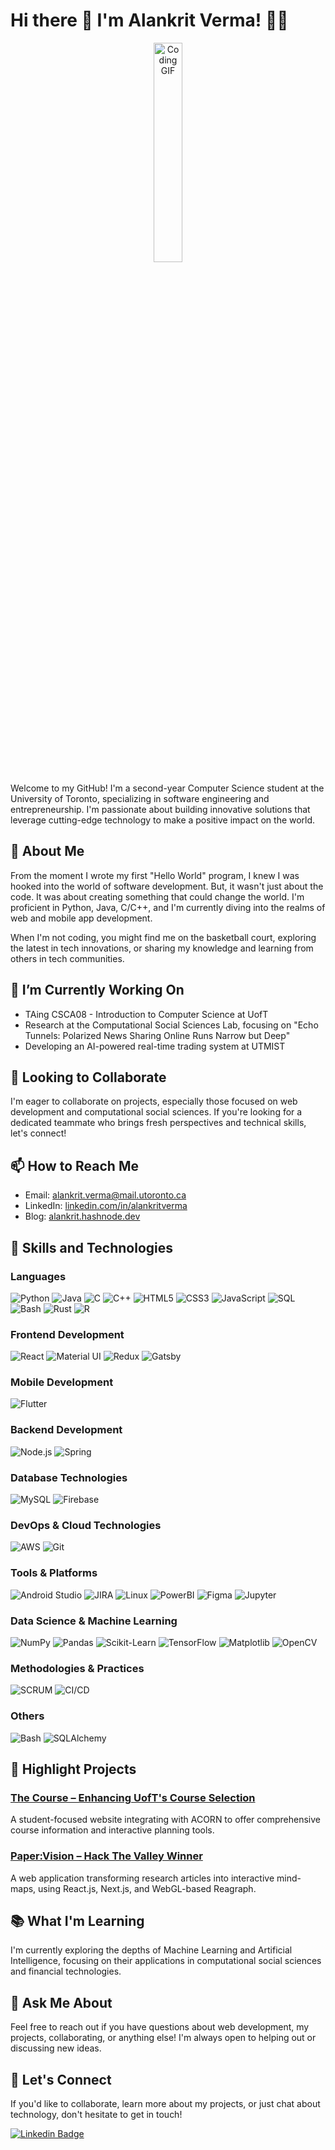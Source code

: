 # Hi there 👋 I'm Alankrit Verma! 👨‍💻

<p align="center">
  <img src="https://media.giphy.com/media/Cmr1OMJ2FN0B2/giphy.gif" alt="Coding GIF" width="30%">
</p>

Welcome to my GitHub! I'm a second-year Computer Science student at the University of Toronto, specializing in software engineering and entrepreneurship. I'm passionate about building innovative solutions that leverage cutting-edge technology to make a positive impact on the world. 

## 👀 About Me

From the moment I wrote my first "Hello World" program, I knew I was hooked into the world of software development. But, it wasn't just about the code. It was about creating something that could change the world. I'm proficient in Python, Java, C/C++, and I'm currently diving into the realms of web and mobile app development. 

When I'm not coding, you might find me on the basketball court, exploring the latest in tech innovations, or sharing my knowledge and learning from others in tech communities.

## 🌱 I’m Currently Working On

- TAing CSCA08 - Introduction to Computer Science at UofT
- Research at the Computational Social Sciences Lab, focusing on "Echo Tunnels: Polarized News Sharing Online Runs Narrow but Deep"
- Developing an AI-powered real-time trading system at UTMIST

## 💞️ Looking to Collaborate

I'm eager to collaborate on projects, especially those focused on web development and computational social sciences. If you're looking for a dedicated teammate who brings fresh perspectives and technical skills, let's connect!

## 📫 How to Reach Me

- Email: alankrit.verma@mail.utoronto.ca
- LinkedIn: [linkedin.com/in/alankritverma](https://linkedin.com/in/alankritverma)
- Blog: [alankrit.hashnode.dev](https://alankrit.hashnode.dev/)

## 🚀 Skills and Technologies

### Languages
![Python](https://img.shields.io/badge/-Python-3776AB?style=for-the-badge&logo=python&logoColor=white)
![Java](https://img.shields.io/badge/-Java-007396?style=for-the-badge&logo=java&logoColor=white)
![C](https://img.shields.io/badge/-C-A8B9CC?style=for-the-badge&logo=c&logoColor=white)
![C++](https://img.shields.io/badge/-C%2B%2B-00599C?style=for-the-badge&logo=c%2B%2B&logoColor=white)
![HTML5](https://img.shields.io/badge/-HTML5-E34F26?style=for-the-badge&logo=html5&logoColor=white)
![CSS3](https://img.shields.io/badge/-CSS3-1572B6?style=for-the-badge&logo=css3&logoColor=white)
![JavaScript](https://img.shields.io/badge/-JavaScript-F7DF1E?style=for-the-badge&logo=javascript&logoColor=black)
![SQL](https://img.shields.io/badge/-SQL-4479A1?style=for-the-badge&logo=mysql&logoColor=white)
![Bash](https://img.shields.io/badge/-Bash-4EAA25?style=for-the-badge&logo=gnu-bash&logoColor=white)
![Rust](https://img.shields.io/badge/-Rust-000000?style=for-the-badge&logo=rust&logoColor=white)
![R](https://img.shields.io/badge/-R-276DC3?style=for-the-badge&logo=r&logoColor=white)

### Frontend Development
![React](https://img.shields.io/badge/-React-61DAFB?style=for-the-badge&logo=react&logoColor=black)
![Material UI](https://img.shields.io/badge/-Material_UI-0081CB?style=for-the-badge&logo=material-ui&logoColor=white)
![Redux](https://img.shields.io/badge/-Redux-764ABC?style=for-the-badge&logo=redux&logoColor=white)
![Gatsby](https://img.shields.io/badge/-Gatsby-663399?style=for-the-badge&logo=gatsby&logoColor=white)

### Mobile Development
![Flutter](https://img.shields.io/badge/-Flutter-02569B?style=for-the-badge&logo=flutter&logoColor=white)

### Backend Development
![Node.js](https://img.shields.io/badge/-Node.js-339933?style=for-the-badge&logo=nodedotjs&logoColor=white)
![Spring](https://img.shields.io/badge/-Spring-6DB33F?style=for-the-badge&logo=spring&logoColor=white)

### Database Technologies
![MySQL](https://img.shields.io/badge/-MySQL-4479A1?style=for-the-badge&logo=mysql&logoColor=white)
![Firebase](https://img.shields.io/badge/-Firebase-FFCA28?style=for-the-badge&logo=firebase&logoColor=black)

### DevOps & Cloud Technologies
![AWS](https://img.shields.io/badge/-AWS-232F3E?style=for-the-badge&logo=amazon-aws&logoColor=white)
![Git](https://img.shields.io/badge/-Git-F05032?style=for-the-badge&logo=git&logoColor=white)

### Tools & Platforms
![Android Studio](https://img.shields.io/badge/-Android_Studio-3DDC84?style=for-the-badge&logo=android-studio&logoColor=white)
![JIRA](https://img.shields.io/badge/-JIRA-0052CC?style=for-the-badge&logo=jira&logoColor=white)
![Linux](https://img.shields.io/badge/-Linux-FCC624?style=for-the-badge&logo=linux&logoColor=black)
![PowerBI](https://img.shields.io/badge/-Power_BI-F2C811?style=for-the-badge&logo=power-bi&logoColor=black)
![Figma](https://img.shields.io/badge/-Figma-F24E1E?style=for-the-badge&logo=figma&logoColor=white)
![Jupyter](https://img.shields.io/badge/-Jupyter-F37626?style=for-the-badge&logo=jupyter&logoColor=white)

### Data Science & Machine Learning
![NumPy](https://img.shields.io/badge/-NumPy-013243?style=for-the-badge&logo=numpy&logoColor=white)
![Pandas](https://img.shields.io/badge/-Pandas-150458?style=for-the-badge&logo=pandas&logoColor=white)
![Scikit-Learn](https://img.shields.io/badge/-Scikit_Learn-F7931E?style=for-the-badge&logo=scikit-learn&logoColor=white)
![TensorFlow](https://img.shields.io/badge/-TensorFlow-FF6F00?style=for-the-badge&logo=tensorflow&logoColor=white)
![Matplotlib](https://img.shields.io/badge/-Matplotlib-11557C?style=for-the-badge&logo=matplotlib&logoColor=white)
![OpenCV](https://img.shields.io/badge/-OpenCV-5C3EE8?style=for-the-badge&logo=opencv&logoColor=white)

### Methodologies & Practices
![SCRUM](https://img.shields.io/badge/-SCRUM-008680?style=for-the-badge&logo=scrum&logoColor=white)
![CI/CD](https://img.shields.io/badge/-CI%2FCD-8892BF?style=for-the-badge&logo=github-actions&logoColor=white)

### Others
![Bash](https://img.shields.io/badge/-Bash-4EAA25?style=for-the-badge&logo=gnu-bash&logoColor=white)
![SQLAlchemy](https://img.shields.io/badge/-SQLAlchemy-CC2927?style=for-the-badge&logo=sqlalchemy&logoColor=white)

## 🌟 Highlight Projects

### [The Course – Enhancing UofT's Course Selection](https://github.com/AlankritVerma01/TheCourse)

A student-focused website integrating with ACORN to offer comprehensive course information and interactive planning tools. 

### [Paper:Vision – Hack The Valley Winner](https://github.com/AlankritVerma01/PaperVision)

A web application transforming research articles into interactive mind-maps, using React.js, Next.js, and WebGL-based Reagraph.

## 📚 What I'm Learning

I'm currently exploring the depths of Machine Learning and Artificial Intelligence, focusing on their applications in computational social sciences and financial technologies.

## 💬 Ask Me About

Feel free to reach out if you have questions about web development, my projects, collaborating, or anything else! I'm always open to helping out or discussing new ideas.

## 🤝 Let's Connect

If you'd like to collaborate, learn more about my projects, or just chat about technology, don't hesitate to get in touch!

[![Linkedin Badge](https://img.shields.io/badge/-Alankrit_Verma-blue?style=flat&logo=Linkedin&logoColor=white&link=https://linkedin.com/in/alankritverma)](https://linkedin.com/in/alankritverma)
